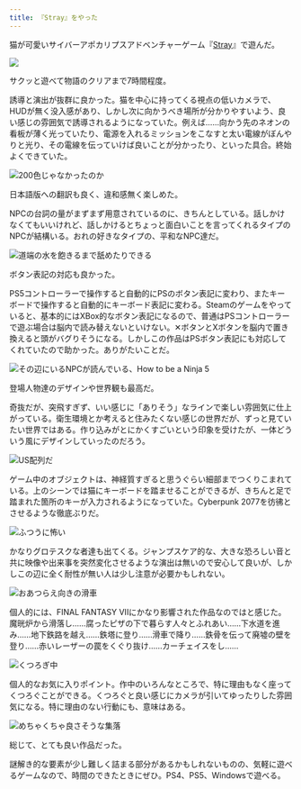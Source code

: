 ```yaml
---
title: 『Stray』をやった
---
```

猫が可愛いサイバーアポカリプスアドベンチャーゲーム『[Stray](https://store.steampowered.com/app/1332010/Stray/?l=japanese)』で遊んだ。

![](https://lh6.googleusercontent.com/FeNrPz2W6-sANC-hgyvsI4XB2wmDauBjN4ZGsinROYldZQuMBXXOW8hF8blMOCEMlTBvup9BlWIpvG4GYSovAuwrA5G6vpp5947srM6oN43XCNWi2ECXoTKZhNaWN6eS04jjA5s702x3sqg8YrZRnmP_WBHNmGsSOmiJNlw2Ri1sabu4ud0SKBMMsw)

サクッと遊べて物語のクリアまで7時間程度。

誘導と演出が抜群に良かった。猫を中心に持ってくる視点の低いカメラで、HUDが無く没入感があり、しかし次に向かうべき場所が分かりやすいよう、良い感じの雰囲気で誘導されるようになっていた。例えば……向かう先のネオンの看板が薄く光っていたり、電源を入れるミッションをこなすと太い電線がぼんやりと光り、その電線を伝っていけば良いことが分かったり、といった具合。終始よくできていた。

![](https://lh4.googleusercontent.com/cFYaUrCB-TCYRlI_TfKOxBCi-W_HYaYuNIekgeDtgfL3NeyAp2rLBEh7hbD_1WskA6mDVz5tQxyNJM8HrYUGxhagzTwXNAv0vHhXXHW15RjtQsLtCaDTkZNnqDEL5NwDicNPr0BvfbbZMLhpLoUkPJuK0Z54nJmGbUbgTjydtq8tGuqVjLHUA-1SJA "200色じゃなかったのか")

日本語版への翻訳も良く、違和感無く楽しめた。

NPCの台詞の量がまずまず用意されているのに、きちんとしている。話しかけなくてもいいけれど、話しかけるとちょっと面白いことを言ってくれるタイプのNPCが結構いる。おれの好きなタイプの、平和なNPC達だ。

![](https://lh4.googleusercontent.com/7iNK2PV8dngAmzxY5qdvuh3SoutBF3lDJtURlJy074XMcooggyMalmjkCw1uroSUbaqMLJaxa7Gb97qesfR2SAEKLwK3IRwZdaRaXPNM6IiQanMq1V2r30VdjiPLIKAeZpVy_YsECaYubJLbvzLjtRq0pC2x8pmOXOKWi2OCd4tS8coXH0xEImE5yw "道端の水を飽きるまで舐めたりできる")

ボタン表記の対応も良かった。

PS5コントローラーで操作すると自動的にPSのボタン表記に変わり、またキーボードで操作すると自動的にキーボード表記に変わる。Steamのゲームをやっていると、基本的にはXBox的なボタン表記になるので、普通はPSコントローラーで遊ぶ場合は脳内で読み替えないといけない。✕ボタンとXボタンを脳内で置き換えると頭がバグりそうになる。しかしこの作品はPSボタン表記にも対応してくれていたので助かった。ありがたいことだ。

![](https://lh4.googleusercontent.com/wFww_9P7ZoEGtQx-wfHdY5RVSt0c-NhLS2_5WFnQqMbB15I5BUN9w4yj0cbmYiyCSC0v0_8iANX3R9Z6UwX63l5iVPNTQ7unsLXzkQq6dnuI4kyFUDHwOwrJSN72oUmGJ1sPJlpm3eP_nTmy-C4a5EhobK0URkJDrtRh-_-HMmn_ddcQnQ8F-oli8Q "その辺にいるNPCが読んでいる、How to be a Ninja 5")

登場人物達のデザインや世界観も最高だ。

奇抜だが、突飛すぎず、いい感じに「ありそう」なラインで楽しい雰囲気に仕上がっている。衛生環境とか考えると住みたくない感じの世界だが、ずっと見ていたい世界ではある。作り込みがとにかくすごいという印象を受けたが、一体どういう風にデザインしていったのだろう。

![](https://lh6.googleusercontent.com/_BE3PJV3UxKIwj0YwKKztE4wlMZ8xbsTmxXVg1FhpQrZGZfMa1vVC6KRHgX3wYpNJ-ItoVXmOWhUFnYbTgPxEHQ78MUbzPWf5lfmCyLcMQpRtIEdlhhQH1itowp5-CBTH6sm7c0Qp0oureYUpMbBTgyI4r0tYYSpDo47Ehzzx0TobfuSlzexVN7YyQ "US配列だ")

ゲーム中のオブジェクトは、神経質すぎると思うぐらい細部までつくりこまれている。上のシーンでは猫にキーボードを踏ませることができるが、きちんと足で踏まれた箇所のキーが入力されるようになっていた。Cyberpunk 2077を彷彿とさせるような徹底ぶりだ。

![](https://lh4.googleusercontent.com/p-5SBLaU0KPmPDbxX4pjFaM8OrmH3AOKWpWf-bHuBUVdLwAi1ytmjWjXB4wUSpTahkM5NRguUCUueTE0Ln2qjWdpXK2xSY8oMeJxvEWS_10UebA32mRH8Z9nemv_BaL06tR2AKZ6iwVmlsIq0TgRLuD6aDVBxxQQ5kFcGqeNoUUH1WviLhjIxjFIRQ "ふつうに怖い")

かなりグロテスクな者達も出てくる。ジャンプスケア的な、大きな恐ろしい音と共に映像や出来事を突然変化させるような演出は無いので安心して良いが、しかしこの辺に全く耐性が無い人は少し注意が必要かもしれない。

![](https://lh6.googleusercontent.com/lOfj5l-aStqY9zUs6P2fpdP07hjaPpPJKzUunTfvnxht44dyvQg6oR4bS3iLJ0MRQ_vYm5wbRb9Yt4OUJNO6uDPGqUCjjbYUYtAtSP0dNTSKvy6GaTMNkLEr2EFd-fKv5LN7Az1GXQGDafjf1E3hrKFQb3il-eENA8KS7aVeWwOoRoa97MeH2LeSWg "おあつらえ向きの滑車")

個人的には、FINAL FANTASY VIIにかなり影響された作品なのではと感じた。魔晄炉から滑落し……腐ったピザの下で暮らす人々とふれあい……下水道を進み……地下鉄路を越え……鉄塔に登り……滑車で降り……鉄骨を伝って廃墟の壁を登り……赤いレーザーの罠をくぐり抜け……カーチェイスをし……

![](https://lh4.googleusercontent.com/5rDRPjI0N9tjA0i4qfxg7B5_YMQtz5U0r8oAZgSiV7ZH2vRpllnuYnptBqIA2Zf4ySkFbyZS99HQo2nuFsuRR-1MRRHQpieiC9y5RFTb46zNEKL1sQv-f0lIkffc8V_BOOfFn3G2pBMvfe54UuENFHIK6Vrg-xcKqIMGg-sEi9IhWL_iBsCLDlNLEQ "くつろぎ中")

個人的なお気に入りポイント。作中のいろんなところで、特に理由もなく座ってくつろぐことができる。くつろぐと良い感じにカメラが引いてゆったりした雰囲気になる。特に理由のない行動にも、意味はある。

![](https://lh4.googleusercontent.com/pSffMwE_SewpKdDPF_UBCzc7L5y8Zc704O-aBmWQcW83Cz5xbqOM8wAdhgZdrRTgrmO3Uw5KK30vqJjaPL0eGTv1PROtNHCNSaxWstF6HBbG8Ds42ivSl2r-qo-EBmGmdXT6W8sW6MuHwAHiAVFlTe8uqmisTLRgylV2R2ucSi-pFjG4Nx7NoU-pmg "めちゃくちゃ良さそうな集落")

総じて、とても良い作品だった。

謎解き的な要素が少し難しく詰まる部分があるかもしれないものの、気軽に遊べるゲームなので、時間のできたときにぜひ。PS4、PS5、Windowsで遊べる。
